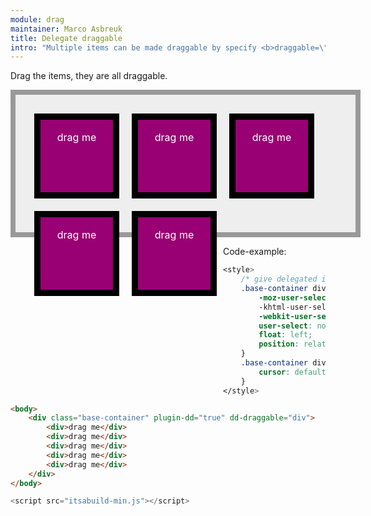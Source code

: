 ```yaml
---
module: drag
maintainer: Marco Asbreuk
title: Delegate draggable
intro: "Multiple items can be made draggable by specify <b>draggable=\"css-selector\"</b> at a container-Element. Make sure that -when delegate- the delegated items have the same CSS as [draggable] has."
---
```


<style type="text/css">
    .base-container {
        width: 100%;
        height: 180px;
        background-color: #EEE;
        border: solid 8px #999;
        margin-bottom: 1em;
        padding: 20px;
    }
    .base-container div {
        margin: 10px;
        height: 100px;
        width: 100px;
        background-color: #990073;
        border: 10px solid #000;
        display: inline-block;
        *display: inline;
        *zoom: 1;
        color: #FFF;
        text-align: center;
        font-size: 16px;
        line-height: 1.6em;
        padding: 16px 8px 0;
    }
    .base-container div {
        -moz-user-select: none;
        -khtml-user-select: none;
        -webkit-user-select: none;
        user-select: none;
        float: left;
        position: relative;
    }
    .base-container div:not(.dd-dragging) {
        cursor: default;
    }
</style>

Drag the items, they are all draggable.

<div class="base-container" plugin-dd="true" dd-draggable="div">
    <div>drag me</div>
    <div>drag me</div>
    <div>drag me</div>
    <div>drag me</div>
    <div>drag me</div>
</div>

<p class="spaced">Code-example:</p>

```css
<style>
    /* give delegated items the same CSS as [draggable]: */
    .base-container div {
        -moz-user-select: none;
        -khtml-user-select: none;
        -webkit-user-select: none;
        user-select: none;
        float: left;
        position: relative;
    }
    .base-container div:not(.dd-dragging) {
        cursor: default;
    }
</style>
```
```html
<body>
    <div class="base-container" plugin-dd="true" dd-draggable="div">
        <div>drag me</div>
        <div>drag me</div>
        <div>drag me</div>
        <div>drag me</div>
        <div>drag me</div>
    </div>
</body>
```

```js
<script src="itsabuild-min.js"></script>
```

<script src="../../dist/itsabuild-min.js"></script>
